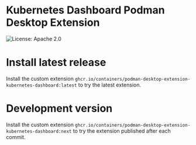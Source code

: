 # Kubernetes Dashboard Podman Desktop Extension

![License: Apache 2.0](https://img.shields.io/badge/license-Apache%202.0-blue)

# Install latest release

Install the custom extension `ghcr.io/containers/podman-desktop-extension-kubernetes-dashboard:latest` to try the latest extension.

# Development version

Install the custom extension `ghcr.io/containers/podman-desktop-extension-kubernetes-dashboard:next` to try the extension published after each commit.
